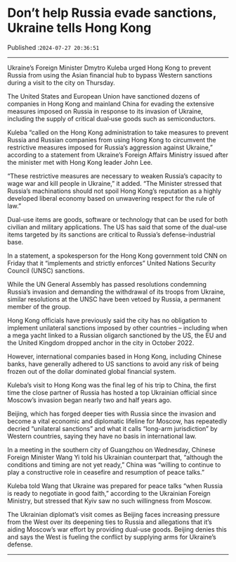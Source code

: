 # Don’t help Russia evade sanctions, Ukraine tells Hong Kong

Published :`2024-07-27 20:36:51`

---

Ukraine’s Foreign Minister Dmytro Kuleba urged Hong Kong to prevent Russia from using the Asian financial hub to bypass Western sanctions during a visit to the city on Thursday.

The United States and European Union have sanctioned dozens of companies in Hong Kong and mainland China for evading the extensive measures imposed on Russia in response to its invasion of Ukraine, including the supply of critical dual‑use goods such as semiconductors.

Kuleba “called on the Hong Kong administration to take measures to prevent Russia and Russian companies from using Hong Kong to circumvent the restrictive measures imposed for Russia’s aggression against Ukraine,” according to a statement from Ukraine’s Foreign Affairs Ministry issued after the minister met with Hong Kong leader John Lee.

“These restrictive measures are necessary to weaken Russia’s capacity to wage war and kill people in Ukraine,” it added. “The Minister stressed that Russia’s machinations should not spoil Hong Kong’s reputation as a highly developed liberal economy based on unwavering respect for the rule of law.”

Dual-use items are goods, software or technology that can be used for both civilian and military applications. The US has said that some of the dual-use items targeted by its sanctions are critical to Russia’s defense-industrial base.

In a statement, a spokesperson for the Hong Kong government told CNN on Friday that it “implements and strictly enforces” United Nations Security Council (UNSC) sanctions.

While the UN General Assembly has passed resolutions condemning Russia’s invasion and demanding the withdrawal of its troops from Ukraine, similar resolutions at the UNSC have been vetoed by Russia, a permanent member of the group.

Hong Kong officials have previously said the city has no obligation to implement unilateral sanctions imposed by other countries – including when a mega yacht linked to a Russian oligarch sanctioned by the US, the EU and the United Kingdom dropped anchor in the city in October 2022.

However, international companies based in Hong Kong, including Chinese banks, have generally adhered to US sanctions to avoid any risk of being frozen out of the dollar dominated global financial system.

Kuleba’s visit to Hong Kong was the final leg of his trip to China, the first time the close partner of Russia has hosted a top Ukrainian official since Moscow’s invasion began nearly two and half years ago.

Beijing, which has forged deeper ties with Russia since the invasion and become a vital economic and diplomatic lifeline for Moscow, has repeatedly decried “unilateral sanctions” and what it calls “long-arm jurisdiction” by Western countries, saying they have no basis in international law.

In a meeting in the southern city of Guangzhou on Wednesday, Chinese Foreign Minister Wang Yi told his Ukrainian counterpart that, “although the conditions and timing are not yet ready,” China was “willing to continue to play a constructive role in ceasefire and resumption of peace talks.”

Kuleba told Wang that Ukraine was prepared for peace talks “when Russia is ready to negotiate in good faith,” according to the Ukrainian Foreign Ministry, but stressed that Kyiv saw no such willingness from Moscow.

The Ukrainian diplomat’s visit comes as Beijing faces increasing pressure from the West over its deepening ties to Russia and allegations that it’s aiding Moscow’s war effort by providing dual-use goods. Beijing denies this and says the West is fueling the conflict by supplying arms for Ukraine’s defense.

---

